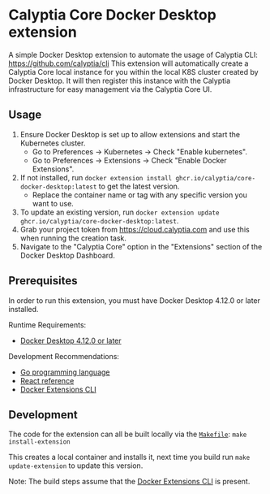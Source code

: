 # Calyptia Core Docker Desktop extension

A simple Docker Desktop extension to automate the usage of Calyptia CLI: <https://github.com/calyptia/cli>
This extension will automatically create a Calyptia Core local instance for you within the local K8S cluster created by Docker Desktop.
It will then register this instance with the Calyptia infrastructure for easy management via the Calyptia Core UI.

## Usage

1. Ensure Docker Desktop is set up to allow extensions and start the Kubernetes cluster.
   - Go to Preferences -> Kubernetes -> Check "Enable kubernetes".
   - Go to Preferences -> Extensions -> Check "Enable Docker Extensions".
2. If not installed, run `docker extension install ghcr.io/calyptia/core-docker-desktop:latest` to get the latest version.
   - Replace the container name or tag with any specific version you want to use.
3. To update an existing version, run `docker extension update ghcr.io/calyptia/core-docker-desktop:latest`.
4. Grab your project token from <https://cloud.calyptia.com> and use this when running the creation task.
5. Navigate to the "Calyptia Core" option in the "Extensions" section of the Docker Desktop Dashboard.

## Prerequisites

In order to run this extension, you must have Docker Desktop 4.12.0 or later installed.

Runtime Requirements:

- [Docker Desktop 4.12.0 or later](https://www.docker.com/products/docker-desktop/)

Development Recommendations:

- [Go programming language](https://go.dev/doc/install)
- [React reference](https://reactjs.org)
- [Docker Extensions CLI](https://github.com/docker/extensions-sdk)

## Development

The code for the extension can all be built locally via the [`Makefile`](./Makefile): `make install-extension`

This creates a local container and installs it, next time you build run `make update-extension` to update this version.

Note: The build steps assume that the [Docker Extensions CLI](https://docs.docker.com/desktop/extensions-sdk) is present.
